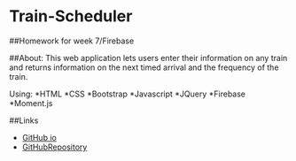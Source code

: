 # Train-Scheduler
##Homework for week 7/Firebase

##About:
This web application lets users enter their information on any train and returns information on the next timed arrival and the frequency of the train. 

Using:
*HTML
*CSS
*Bootstrap
*Javascript
*JQuery
*Firebase
*Moment.js

##Links
* [GitHub io](https://jessmeow21.github.io/Train-Scheduler/trainSchedule.html/)
* [GitHubRepository](https://firebase.google.com/docs/)
